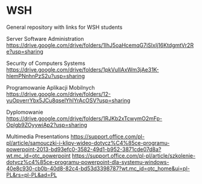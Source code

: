 # WSH
General repository with links for WSH students

Server Software Administration
https://drive.google.com/drive/folders/1lhJ5oaHcemqG7iSIxIj16KtdgmtVr2Re?usp=sharing 

Security of Computers Systems
https://drive.google.com/drive/folders/1pkVuIIAxWm3jAe31K-hlemPNnhnPzS2u?usp=sharing

Programowanie Aplikacji Mobilnych
https://drive.google.com/drive/folders/12-yuOpverrYbx5JCu8qselYhlYrAcOSV?usp=sharing

Dyplomowanie
https://drive.google.com/drive/folders/1RJKb2xTcwymO2mFp-Oplgb9ZOyywiAp2?usp=sharing

Multimedia Presentations
https://support.office.com/pl-pl/article/samouczki-i-klipy-wideo-dotycz%C4%85ce-programu-powerpoint-2013-bd93efc0-3582-49d1-b952-3871cde07d8a?wt.mc_id=otc_powerpoint
https://support.office.com/pl-pl/article/szkolenie-dotycz%c4%85ce-programu-powerpoint-dla-systemu-windows-40e8c930-cb0b-40d8-82c4-bd53d3398787?wt.mc_id=otc_home&ui=pl-PL&rs=pl-PL&ad=PL
